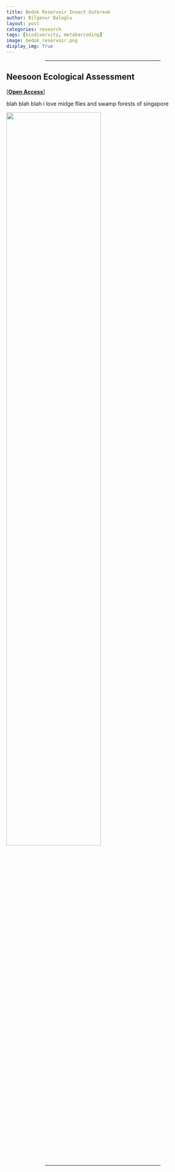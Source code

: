 ```yaml
---
title: Bedok Reservoir Insect Outbreak
author: Bilgenur Baloglu
layout: post
categories: research
tags: [biodiversity, metabarcoding]
image: bedok_reservoir.png
display_img: True
---
```


<hr style="margin-left: auto; margin-right: auto; width: 60%; color: #f2f2f2">

## Neesoon Ecological Assessment
[\[**Open Access**\]](https://www.biorxiv.org/content/10.1101/2020.05.21.108852v1.full.pdf)

blah blah blah i love midge flies and swamp forests of singapore

<img src="{{site.github_url}}/assets/img/ashure.jpg" style="width: 70%">

<hr style="margin-left: auto; margin-right: auto; width: 60%; color: #f2f2f2">

